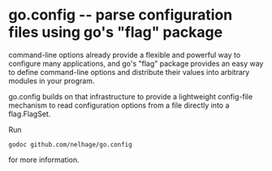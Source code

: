 # go.config -- parse configuration files using go's "flag" package

command-line options already provide a flexible and powerful way to
configure many applications, and go's "flag" package provides an easy
way to define command-line options and distribute their values into
arbitrary modules in your program.

go.config builds on that infrastructure to provide a lightweight
config-file mechanism to read configuration options from a file
directly into a flag.FlagSet.

Run

```
godoc github.com/nelhage/go.config
```

for more information.
